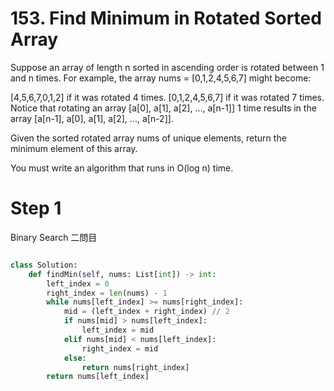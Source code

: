 # 153. Find Minimum in Rotated Sorted Array

Suppose an array of length n sorted in ascending order is rotated between 1 and n times. For example, the array nums = [0,1,2,4,5,6,7] might become:

[4,5,6,7,0,1,2] if it was rotated 4 times.
[0,1,2,4,5,6,7] if it was rotated 7 times.
Notice that rotating an array [a[0], a[1], a[2], ..., a[n-1]] 1 time results in the array [a[n-1], a[0], a[1], a[2], ..., a[n-2]].

Given the sorted rotated array nums of unique elements, return the minimum element of this array.

You must write an algorithm that runs in O(log n) time.

# Step 1

Binary Search 二問目

```python

class Solution:
    def findMin(self, nums: List[int]) -> int:
        left_index = 0
        right_index = len(nums) - 1
        while nums[left_index] >= nums[right_index]:
            mid = (left_index + right_index) // 2
            if nums[mid] > nums[left_index]:
                left_index = mid
            elif nums[mid] < nums[left_index]:
                right_index = mid
            else:
                return nums[right_index]
        return nums[left_index]

```
